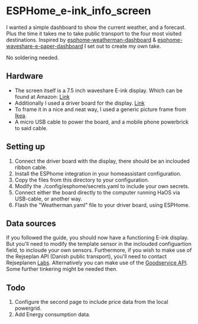 # ESPHome_e-ink_info_screen

I wanted a simple dashboard to show the current weather, and a forecast. Plus the time it takes me to take public transport to the four most visited destinations. Inspired by [esphome-weatherman-dashboard](https://github.com/Madelena/esphome-weatherman-dashboard) & [esphome-waveshare-e-paper-dashboard](https://github.com/DeastinY/esphome-waveshare-e-paper-dashboard) I set out to create my own take.  

No soldering needed. 

## Hardware

- The screen itself is a 7.5 inch waveshare E-ink display. Which can be found at Amazon: [Link](https://www.amazon.de/-/en/gp/product/B075R4QY3L/ref=ppx_yo_dt_b_asin_title_o00_s00?ie=UTF8&psc=1) 
- Additionally I used a driver board for the display. [Link]( https://www.amazon.de/-/en/gp/product/B07RM1BBVF/ref=ppx_yo_dt_b_asin_title_o00_s00?ie=UTF8&psc=1 )
- To frame it in a nice and neat way, I used a generic picture frame from [Ikea](https://www.ikea.com/dk/da/p/ribba-ramme-sort-50378448/).
- A micro USB cable to power the board, and a mobile phone powerbrick to said cable. 

## Setting up
1. Connect the driver board with the display, there should be  an inclouded ribbon cable.
2. Install the ESPhome integration in your homeassistant configuration. 
3. Copy the files from this directory to your configuration. 
4. Modify the ./config/esphome/secrets.yaml to include your own secrets.
5. Connect either the board directly to the computer running HaOS via USB-cable, or another way. 
6. Flash the "Weatherman.yaml" file to your driver board, using ESPHome. 


## Data sources

If you followed the guide, you should now have a functioning E-ink display. But you'll need to modify the template sensor in the inclouded configuartion field, to incloude your own sensors. Furthermore, if you wish to make use of the Rejseplan API (Danish public transport), you'll need to contact Rejseplanen [Labs](https://help.rejseplanen.dk/hc/da/requests/new). Alternatively you can make use of the [Goodservice API](https://www.goodservice.io/api/stops/<stop_id>). Some further tinkering might be needed then. 

## Todo
1. Configure the second page to include price data from the local powergrid. 
2. Add Energy consumption data. 

